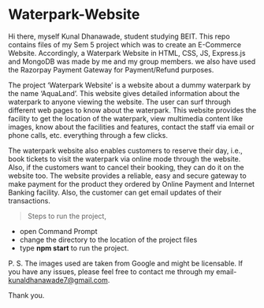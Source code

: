# Waterpark-Website

Hi there, myself Kunal Dhanawade, student studying BEIT. This repo contains files of my Sem 5 project which was to create an E-Commerce Website. Accordingly, a Waterpark Website in HTML, CSS, JS, Express.js and MongoDB was made by me and my group members. we also have used the Razorpay Payment Gateway for Payment/Refund purposes.

The project ‘Waterpark Website’ is a website about a dummy waterpark by the name ‘AquaLand’. This website gives detailed information about the waterpark to anyone viewing the website. The user can surf through different web pages to know about the waterpark. This website provides the facility to get the location of the waterpark, view multimedia content like images, know about the facilities and features, contact the staff via email or phone calls, etc. everything through a few clicks. 

The waterpark website also enables customers to reserve their day, i.e., book tickets to visit the waterpark via online mode through the website. Also, if the customers want to cancel their booking, they can do it on the website too. The website provides a reliable, easy and secure gateway to make payment for the product they ordered by Online Payment and Internet Banking facility. Also, the customer can get email updates of their transactions.

> Steps to run the project, 
  - open Command Prompt
  - change the directory to the location of the project files
  - type **npm start** to run the project.

P. S. The images used are taken from Google and might be licensable. If you have any issues, please feel free to contact me through my email- kunaldhanawade7@gmail.com. 

Thank you.
